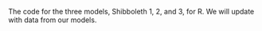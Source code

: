 The code for the three models, Shibboleth 1, 2, and 3, for R. We will update with data from our models.
